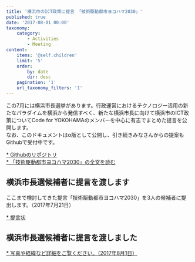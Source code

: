 ```yaml
---
title: '横浜市のICT政策に提言 「技術駆動都市ヨコハマ2030」'
published: true
date: '2017-08-01 00:00'
taxonomy:
    category:
        - Activities
        - Meeting
content:
    items: '@self.children'
    limit: '5'
    order:
        by: date
        dir: desc
    pagination: '1'
    url_taxonomy_filters: '1'
---
```


この7月には横浜市長選挙があります。行政運営におけるテクノロジー活用の新たなパラダイムを横浜から発信すべく、新たな横浜市長に向けて横浜市のICT政策についてCode for YOKOHAMAのメンバーを中心に有志でまとめた提言を公開します。    
なお、このドキュメントはα版として公開し、引き続きみなさんからの提案もGithubで受付中です。　　

[* Githubのリポジトリ](https://github.com/Code4Yokohama/ICTProposal)  
[* 「技術駆動都市ヨコハマ2030」の全文を読む](http://code4.yokohama/ICTproposal/)  

## 横浜市長選候補者に提言を渡します
ここまで検討してきた提言「技術駆動都市ヨコハマ2030」を3人の候補者に提出します。（2017年7月21日）  

[* 提言状 ](http://code4.yokohama/ICTproposal/ICT_Proposal_cover20170721.pdf) 

## 横浜市長選候補者に提言を渡しました
[* 写真や経緯など詳細をご覧ください。（2017年8月1日）](http://code4.yokohama/ICTproposal/report.php)